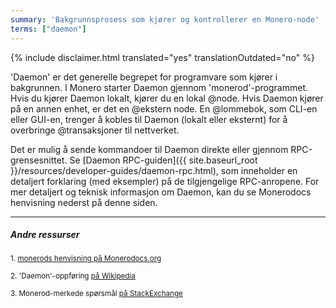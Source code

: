 ```yaml
---
summary: 'Bakgrunnsprosess som kjører og kontrollerer en Monero-node'
terms: ["daemon"]
---
```


{% include disclaimer.html translated="yes" translationOutdated="no" %}

'Daemon' er det generelle begrepet for programvare som kjører i
bakgrunnen. I Monero starter Daemon gjennom 'monerod'-programmet. Hvis du
kjører Daemon lokalt, kjører du en lokal @node. Hvis Daemon kjører på en
annen enhet, er det en @ekstern node. En @lommebok, som CLI-en eller GUI-en,
trenger å kobles til Daemon (lokalt eller eksternt) for å overbringe
@transaksjoner til nettverket.

Det er mulig å sende kommandoer til Daemon direkte eller gjennom
RPC-grensesnittet. Se [Daemon RPC-guiden]({{ site.baseurl_root
}}/resources/developer-guides/daemon-rpc.html), som inneholder en detaljert
forklaring (med eksempler) på de tilgjengelige RPC-anropene. For mer
detaljert og teknisk informasjon om Daemon, kan du se Monerodocs henvisning
nederst på denne siden.

---

##### Andre ressurser

<sub>1. [monerods henvisning på Monerodocs.org](https://monerodocs.org/interacting/monerod-reference/)</sub><br>

<sub>2. 'Daemon'-oppføring [på Wikipedia](https://en.wikipedia.org/wiki/Daemon_(computing))</sub><br>

<sub>3. Monerod-merkede spørsmål [på StackExchange](https://monero.stackexchange.com/?tags=monerod)</sub>
